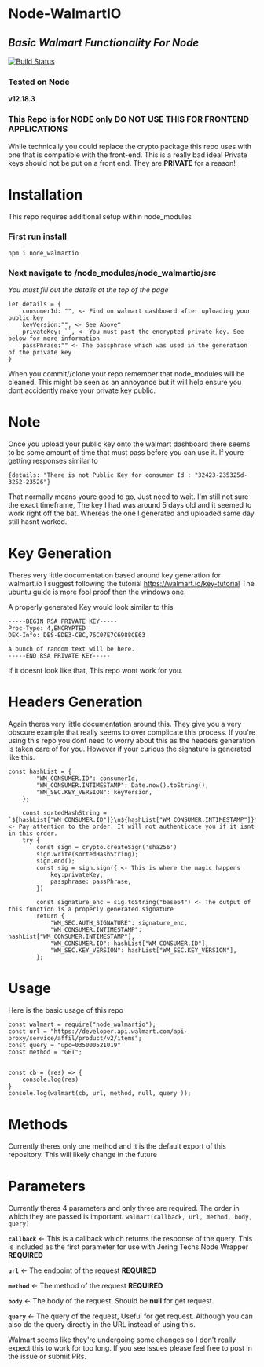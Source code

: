 # Node-WalmartIO
## _Basic Walmart Functionality For Node_

[![Build Status](https://travis-ci.org/joemccann/dillinger.svg?branch=master)](https://travis-ci.org/joemccann/dillinger)

### Tested on Node
**v12.18.3**
### This Repo is for NODE only DO NOT USE THIS FOR FRONTEND APPLICATIONS
While technically you could replace the crypto package this repo uses with one that is compatible with the front-end. This is a really bad idea! Private keys should not be put on a front end. They are **PRIVATE** for a reason!

# Installation
This repo requires additional setup within node_modules
### First run install

```
npm i node_walmartio
```

### Next navigate to /node_modules/node_walmartio/src 
*You must fill out the details at the top of the page*

```
let details = {
    consumerId: "", <- Find on walmart dashboard after uploading your public key
    keyVersion:"", <- See Above^
    privateKey: ``, <- You must past the encrypted private key. See below for more information
    passPhrase:"" <- The passphrase which was used in the generation of the private key
}
```
When you commit//clone your repo remember that node_modules will be cleaned. This might be seen as an annoyance but it will help ensure you dont accidently make your private key public.

# Note
Once you upload your public key onto the walmart dashboard there seems to be some amount of time that must pass before you can use it. If youre getting responses similar to
```
{details: "There is not Public Key for consumer Id : "32423-235325d-3252-23526"}
```
That normally means youre good to go, Just need to wait. I'm still not sure the exact timeframe, The key I had was around 5 days old and it seemed to work right off the bat. Whereas the one I generated and uploaded same day still hasnt worked.


# Key Generation
Theres very little documentation based around key generation for walmart.io
I suggest following the tutorial https://walmart.io/key-tutorial
The ubuntu guide is more fool proof then the windows one.

A properly generated Key would look similar to this
```
-----BEGIN RSA PRIVATE KEY-----
Proc-Type: 4,ENCRYPTED
DEK-Info: DES-EDE3-CBC,76C07E7C6988CE63

A bunch of random text will be here.
-----END RSA PRIVATE KEY-----
```
If it doesnt look like that, This repo wont work for you.

# Headers Generation
Again theres very little documentation around this. They give you a very obscure example that really seems to over complicate this process. If you're using this repo you dont need to worry about this as the headers generation is taken care of for you. However if your curious the signature is generated like this.

```
const hashList = {
        "WM_CONSUMER.ID": consumerId,
        "WM_CONSUMER.INTIMESTAMP": Date.now().toString(),
        "WM_SEC.KEY_VERSION": keyVersion,
    };

    const sortedHashString = `${hashList["WM_CONSUMER.ID"]}\n${hashList["WM_CONSUMER.INTIMESTAMP"]}\n${hashList["WM_SEC.KEY_VERSION"]}\n`; <- Pay attention to the order. It will not authenticate you if it isnt in this order.
    try {
        const sign = crypto.createSign('sha256')
        sign.write(sortedHashString);
        sign.end();
        const sig = sign.sign({ <- This is where the magic happens
            key:privateKey,
            passphrase: passPhrase,
        })

        const signature_enc = sig.toString("base64") <- The output of this function is a properly generated signature
        return {
            "WM_SEC.AUTH_SIGNATURE": signature_enc,
            "WM_CONSUMER.INTIMESTAMP": hashList["WM_CONSUMER.INTIMESTAMP"],
            "WM_CONSUMER.ID": hashList["WM_CONSUMER.ID"],
            "WM_SEC.KEY_VERSION": hashList["WM_SEC.KEY_VERSION"],
        };
```

# Usage
Here is the basic usage of this repo
```
const walmart = require("node_walmartio");
const url = "https://developer.api.walmart.com/api-proxy/service/affil/product/v2/items";
const query = "upc=035000521019"
const method = "GET";


const cb = (res) => {
    console.log(res)
}
console.log(walmart(cb, url, method, null, query ));
```

# Methods
Currently theres only one method and it is the default export of this repository. This will likely change in the future

# Parameters
Currently theres 4 parameters and only three are required. The order in which they are passed is important.
``
walmart(callback, url, method, body, query)
``

**``callback``** <- This is a callback which returns the response of the query. This is included as the first parameter for use with Jering Techs Node Wrapper **REQUIRED**

**``url``** <- The endpoint of the request **REQUIRED**

**``method``** <- The method of the request **REQUIRED**

**``body``** <- The body of the request. Should be **null** for get request.

**``query``**  <- The query of the request, Useful for get request. Although you can also do the query directly in the URL instead of using this.


Walmart seems like they're undergoing some changes so I don't really expect this to work for too long. If you see issues please feel free to post in the issue or submit PRs.



